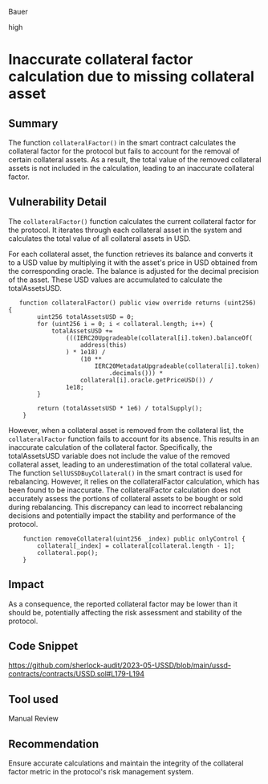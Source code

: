 Bauer

high

# Inaccurate collateral factor calculation due to missing collateral asset

## Summary
The function `collateralFactor()` in the smart contract calculates the collateral factor for the protocol but fails to account for the removal of certain collateral assets. As a result, the total value of the removed collateral assets is not included in the calculation, leading to an inaccurate collateral factor.

## Vulnerability Detail
The `collateralFactor()` function calculates the current collateral factor for the protocol. It iterates through each collateral asset in the system and calculates the total value of all collateral assets in USD.

For each collateral asset, the function retrieves its balance and converts it to a USD value by multiplying it with the asset's price in USD obtained from the corresponding oracle. The balance is adjusted for the decimal precision of the asset. These USD values are accumulated to calculate the totalAssetsUSD.
```solidity
   function collateralFactor() public view override returns (uint256) {
        uint256 totalAssetsUSD = 0;
        for (uint256 i = 0; i < collateral.length; i++) {
            totalAssetsUSD +=
                (((IERC20Upgradeable(collateral[i].token).balanceOf(
                    address(this)
                ) * 1e18) /
                    (10 **
                        IERC20MetadataUpgradeable(collateral[i].token)
                            .decimals())) *
                    collateral[i].oracle.getPriceUSD()) /
                1e18;
        }

        return (totalAssetsUSD * 1e6) / totalSupply();
    }
```
However, when a collateral asset is removed from the collateral list, the `collateralFactor` function fails to account for its absence. This results in an inaccurate calculation of the collateral factor. Specifically, the totalAssetsUSD variable does not include the value of the removed collateral asset, leading to an underestimation of the total collateral value. The function `SellUSSDBuyCollateral()` in the smart contract is used for rebalancing. However, it relies on the collateralFactor calculation, which has been found to be inaccurate. The collateralFactor calculation does not accurately assess the portions of collateral assets to be bought or sold during rebalancing. This discrepancy can lead to incorrect rebalancing decisions and potentially impact the stability and performance of the protocol.
```solidity
    function removeCollateral(uint256 _index) public onlyControl {
        collateral[_index] = collateral[collateral.length - 1];
        collateral.pop();
    }
```
## Impact
As a consequence, the reported collateral factor may be lower than it should be, potentially affecting the risk assessment and stability of the protocol. 

## Code Snippet
https://github.com/sherlock-audit/2023-05-USSD/blob/main/ussd-contracts/contracts/USSD.sol#L179-L194

## Tool used

Manual Review

## Recommendation
Ensure accurate calculations and maintain the integrity of the collateral factor metric in the protocol's risk management system.
